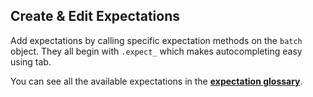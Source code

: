 ## Create & Edit Expectations

Add expectations by calling specific expectation methods on the `batch` object. They all begin with `.expect_` which makes autocompleting easy using tab.

You can see all the available expectations in the **[expectation glossary](https://docs.greatexpectations.io/en/latest/reference/glossary_of_expectations.html?utm_source=notebook&utm_medium=create_expectations)**.
